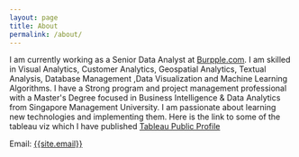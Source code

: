 ```yaml
---
layout: page
title: About
permalink: /about/
---
```

<p>
I am currently working as a Senior Data Analyst at <a href="https://www.burpple.com/sg" target="_blank">Burpple.com</a>. I am skilled in Visual Analytics, Customer Analytics, Geospatial Analytics, Textual Analysis, Database Management ,Data Visualization and Machine Learning Algorithms. I have a Strong program and project management professional with a Master's Degree focused in Business Intelligence & Data Analytics from Singapore Management University. I am passionate about learning new technologies and implementing them. Here is the link to some of the tableau viz which I have published <a href="https://public.tableau.com/profile/shreyansh.shivam#!/" target="_blank">Tableau Public Profile</a>
</p>

Email: <a href="mailto:{{site.email}}?Subject=From Blog Site:">{{site.email}}</a>



